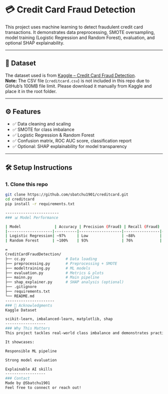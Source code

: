 # 💳 Credit Card Fraud Detection

This project uses machine learning to detect fraudulent credit card transactions. It demonstrates data preprocessing, SMOTE oversampling, model training (Logistic Regression and Random Forest), evaluation, and optional SHAP explainability.

---

## 📁 Dataset

The dataset used is from [Kaggle – Credit Card Fraud Detection](https://www.kaggle.com/datasets/mlg-ulb/creditcardfraud).  
**Note:** The CSV file (`creditcard.csv`) is not included in this repo due to GitHub’s 100MB file limit. Please download it manually from Kaggle and place it in the root folder.

---

## ⚙️ Features

- ✅ Data cleaning and scaling
- ✅ SMOTE for class imbalance
- ✅ Logistic Regression & Random Forest
- ✅ Confusion matrix, ROC AUC score, classification report
- ✅ Optional: SHAP explainability for model transparency

---

## 🛠️ Setup Instructions

### 1. Clone this repo

```bash
git clone https://github.com/sbatchu1901/creditcard.git
cd creditcard
pip install -r requirements.txt

------------------------
### 📊 Model Performance

| Model               | Accuracy | Precision (Fraud) | Recall (Fraud) | ROC AUC |
|--------------------|----------|-------------------|----------------|---------|
| Logistic Regression| ~97%     | Low               | ~88%           | ~0.96   |
| Random Forest      | ~100%    | 93%               | 76%            | ~0.98   |

=
CreditCardFraudDetection/
├── cc.py                  # Data loading
├── preprocessing.py       # Preprocessing + SMOTE
├── modeltraining.py       # ML models
├── evaluation.py          # Metrics & plots
├── mainn.py               # Main pipeline
├── shap_explainer.py      # SHAP analysis (optional)
├── .gitignore
├── requirements.txt
└── README.md
----------------------
### 🙌 Acknowledgments
Kaggle Dataset

scikit-learn, imbalanced-learn, matplotlib, shap
------------------
### Why This Matters
This project tackles real-world class imbalance and demonstrates practical fraud detection — a core challenge in financial institutions like Fiserv.

It showcases:

Responsible ML pipeline

Strong model evaluation

Explainable AI skills
------------------
### Contact
Made by @Sbatchu1901
Feel free to connect or reach out!
